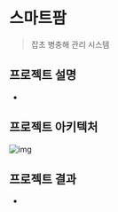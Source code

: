 # 스마트팜

> 잡초 병충해 관리 시스템

## 프로젝트 설명

- 

## 프로젝트 아키텍처

![img](https://lh5.googleusercontent.com/CPV3MXgJoN9xRMhq73u16zb4tqzsHKLXDoA0cNNQcbsxKu-SIslhTUx7_5MCGtU7klDenBwvnNB5eYpPkjQL4kBSvs2WlYtiJt1i95ga54HO3sZdMs_f5HgpUSnZZLHp)

## 프로젝트 결과

- 

## 

